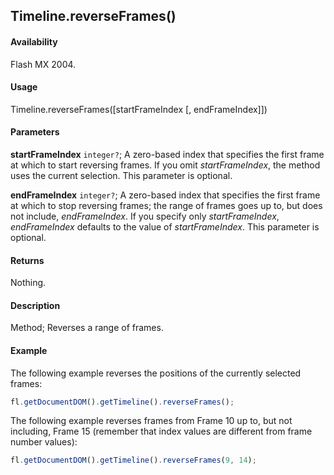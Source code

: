 ## Timeline.reverseFrames()

#### Availability

Flash MX 2004.

#### Usage

Timeline.reverseFrames(\[startFrameIndex \[, endFrameIndex\]\])

#### Parameters

**startFrameIndex** `integer?`; A zero-based index that specifies the first frame at which to start reversing frames. If you omit
*startFrameIndex*, the method uses the current selection. This parameter is optional.

**endFrameIndex** `integer?`; A zero-based index that specifies the first frame at which to stop reversing frames; the range of frames goes up to, but does not include, *endFrameIndex*. If you specify only *startFrameIndex*, *endFrameIndex* defaults to the value of *startFrameIndex*. This parameter is optional.

#### Returns

Nothing.

#### Description

Method; Reverses a range of frames.

#### Example

The following example reverses the positions of the currently selected frames:

```javascript
fl.getDocumentDOM().getTimeline().reverseFrames();
```

The following example reverses frames from Frame 10 up to, but not including, Frame 15 (remember that index values are different from frame number values):

```javascript
fl.getDocumentDOM().getTimeline().reverseFrames(9, 14);
```
